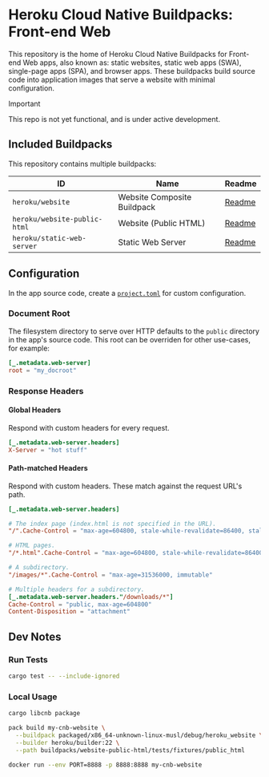 # Heroku Cloud Native Buildpacks: Front-end Web

This repository is the home of Heroku Cloud Native Buildpacks for Front-end Web apps, also known as: static websites, static web apps (SWA), single-page apps (SPA), and browser apps. These buildpacks build source code into application images that serve a website with minimal configuration.

> [!IMPORTANT]
> This repo is not yet functional, and is under active development.

## Included Buildpacks

This repository contains multiple buildpacks:

| ID                           | Name                        | Readme                                             |
|------------------------------|-----------------------------|----------------------------------------------------|
| `heroku/website`             | Website Composite Buildpack | [Readme](meta-buildpacks/website/README.md)        |
| `heroku/website-public-html` | Website (Public HTML)       | [Readme](buildpacks/website-public-html/README.md) |
| `heroku/static-web-server`   | Static Web Server           | [Readme](buildpacks/static-web-server/README.md)   |

## Configuration

In the app source code, create a [`project.toml`](https://buildpacks.io/docs/reference/config/project-descriptor/) for custom configuration.

### Document Root

The filesystem directory to serve over HTTP defaults to the `public` directory in the app's source code. This root can be overriden for other use-cases, for example:

```toml
[_.metadata.web-server]
root = "my_docroot"
```

### Response Headers

#### Global Headers

Respond with custom headers for every request.

```toml
[_.metadata.web-server.headers]
X-Server = "hot stuff"
```

#### Path-matched Headers

Respond with custom headers. These match against the request URL's path.

```toml
[_.metadata.web-server.headers]

# The index page (index.html is not specified in the URL).
"/".Cache-Control = "max-age=604800, stale-while-revalidate=86400, stale-if-error=86400"

# HTML pages.
"/*.html".Cache-Control = "max-age=604800, stale-while-revalidate=86400, stale-if-error=86400"

# A subdirectory.
"/images/*".Cache-Control = "max-age=31536000, immutable"

# Multiple headers for a subdirectory.
[_.metadata.web-server.headers."/downloads/*"]
Cache-Control = "public, max-age=604800"
Content-Disposition = "attachment"
```

## Dev Notes

### Run Tests

```bash
cargo test -- --include-ignored
```

### Local Usage

```bash
cargo libcnb package

pack build my-cnb-website \
  --buildpack packaged/x86_64-unknown-linux-musl/debug/heroku_website \
  --builder heroku/builder:22 \
  --path buildpacks/website-public-html/tests/fixtures/public_html

docker run --env PORT=8888 -p 8888:8888 my-cnb-website
```
